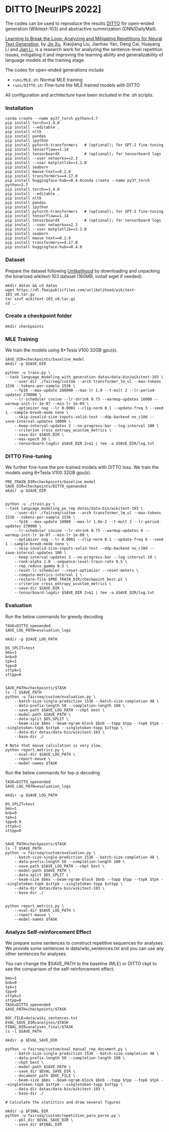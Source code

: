 # DITTO [NeurIPS 2022]

The codes can be used to reproduce the results [DITTO](https://arxiv.org/abs/2206.02369) for open-ended generation (Wikitext-103) and abstractive summrization (DNN/DailyMail).

[Learning to Break the Loop: Analyzing and Mitigating Repetitions for Neural Text Generation](https://arxiv.org/abs/2206.02369), by [Jin Xu](https://jxu-thu.github.io/), Xiaojiang Liu, Jianhao Yan, Deng Cai, Huayang Li and [Jian Li](https://people.iiis.tsinghua.edu.cn/~jianli/), is a research work for analyzing the sentence-level repetition issues, mitigating it and improving the learning ability and generalizability of language models at the training stage.

The codes for open-ended generations include
* `runs/MLE.sh`: Normal MLE training
* `runs/DITTO.sh`: Fine-tune the MLE trained models with DITTO

All configuration and architecture have been included in the .sh scripts.

### Installation

```
conda create --name py37_torch python=3.7
pip install torch==1.4.0
pip install --editable .
pip install nltk
pip install pandas
pip install ipython
pip install pytorch-transformers   # (optional); for GPT-2 fine-tuning
pip install tensorflow==1.14
pip install tensorboardX           # (optional); for tensorboard logs
pip install --user networkx==2.3
pip install --user matplotlib==3.1.0
pip install seaborn
pip install mauve-text==0.2.0
pip install transformers==4.17.0
pip install huggingface-hub==0.4.0conda create --name py37_torch python=3.7
pip install torch==1.4.0
pip install --editable .
pip install nltk
pip install pandas
pip install ipython
pip install pytorch-transformers   # (optional); for GPT-2 fine-tuning
pip install tensorflow==1.14
pip install tensorboardX           # (optional); for tensorboard logs
pip install --user networkx==2.3
pip install --user matplotlib==3.1.0
pip install seaborn
pip install mauve-text==0.2.0
pip install transformers==4.17.0
pip install huggingface-hub==0.4.0
```

### Dataset
Prepare the dataset following [Unlikelihood](https://github.com/facebookresearch/unlikelihood_training) by downloading and unpacking the binarized wikitext-103 dataset (160MB, install wget if needed):
```
mkdir datas && cd datas
wget https://dl.fbaipublicfiles.com/unlikelihood/wikitext-103_v0.tar.gz
tar xzvf wikitext-103_v0.tar.gz
cd ..
```

### Create a checkpoint folder
```
mkdir checkpoints
```

### MLE Training
We train the models using 8*Tesla V100 32GB gpu(s).
```
SAVE_DIR=checkpoints/baseline_model
mkdir -p $SAVE_DIR

python -u train.py \
--task language_modeling_with_generation datas/data-bin/wikitext-103 \
    --user-dir ./fairseq/custom --arch transformer_lm_ul --max-tokens 1536 --tokens-per-sample 1536 \
    --fp16 --max-update 286000 --max-lr 1.0 --t-mult 2 --lr-period-updates 270000 \
    --lr-scheduler cosine --lr-shrink 0.75 --warmup-updates 16000 --warmup-init-lr 1e-07 --min-lr 1e-09 \
    --optimizer nag --lr 0.0001 --clip-norm 0.1 --update-freq 3 --seed 1 --sample-break-mode none \
    --skip-invalid-size-inputs-valid-test --ddp-backend no_c10d --save-interval-updates 10000 \
    --keep-interval-updates 2 --no-progress-bar --log-interval 100 \
    --criterion cross_entropy_wcustom_metrics \
    --save-dir $SAVE_DIR \
    --max-epoch 30 \
    --tensorboard-logdir $SAVE_DIR 2>&1 | tee -a $SAVE_DIR/log.txt
 ```

### DITTO Fine-tuning
We further fine-tune the pre-trained models with DITTO loss. We train the models using 8*Tesla V100 32GB gpu(s).
```
PRE_TRAIN_DIR=checkpoints/baseline_model
SAVE_DIR=checkpoints/DITTO_openended
mkdir -p $SAVE_DIR


python -u ./train.py \
--task language_modeling_pe_rep datas/data-bin/wikitext-103 \
    --user-dir ./fairseq/custom --arch transformer_lm_ul --max-tokens 1536 --tokens-per-sample 1536 \
    --fp16 --max-update 10000 --max-lr 1.0e-2 --t-mult 2 --lr-period-updates 270000 \
    --lr-scheduler cosine --lr-shrink 0.75 --warmup-updates 0 --warmup-init-lr 1e-07 --min-lr 1e-09 \
    --optimizer nag --lr 0.0001 --clip-norm 0.1 --update-freq 6 --seed 1 --sample-break-mode none \
    --skip-invalid-size-inputs-valid-test --ddp-backend no_c10d --save-interval-updates 100 \
    --keep-interval-updates 2 --no-progress-bar --log-interval 10 \
    --rank-alpha 1.0 --sequence-level-train-rate 0.5 \
    --rep_reduce_gamma 0.5 \
    --reset-lr-scheduler --reset-optimizer --reset-meters \
    --compute-metrics-interval 1 \
    --restore-file $PRE_TRAIN_DIR/checkpoint_best.pt \
    --criterion cross_entropy_wcustom_metrics \
    --save-dir $SAVE_DIR \
    --tensorboard-logdir $SAVE_DIR 2>&1 | tee -a $SAVE_DIR/log.txt
```

### Evaluation
Run the below commands for greedy decoding
```
TASK=DITTO_openended
SAVE_LOG_PATH=evaluation_logs

mkdir -p $SAVE_LOG_PATH

DS_SPLIT=test
bms=1
bnb=0
tpk=1
tpp=0
sttpk=1
sttpp=0


SAVE_PATH=checkpoints/$TASK
ls -l $SAVE_PATH
python -u fairseq/custom/evaluation.py \
    --batch-size-single-prediction 1536 --batch-size-completion 48 \
    --data-prefix-length 50 --completion-length 100 \
    --save-path $SAVE_LOG_PATH --ckpt best \
    --model-path $SAVE_PATH \
    --data-split $DS_SPLIT \
    --beam-size $bms --beam-ngram-block $bnb --topp $tpp --topk $tpk --singletoken-topk $sttpk --singletoken-topp $sttpp \
    --data-dir datas/data-bin/wikitext-103 \
    --base-dir ./

# Note that mauve calculation is very slow.
python report_metrics.py \
    --eval-dir $SAVE_LOG_PATH \
    --report-mauve \
    --model-names $TASK
```

Run the below commands for top-p decoding
```
TASK=DITTO_openended
SAVE_LOG_PATH=evaluation_logs

mkdir -p $SAVE_LOG_PATH

DS_SPLIT=test
bms=1
bnb=0
tpk=1
tpp=0.9
sttpk=1
sttpp=0


SAVE_PATH=checkpoints/$TASK
ls -l $SAVE_PATH
python -u fairseq/custom/evaluation.py \
    --batch-size-single-prediction 1536 --batch-size-completion 48 \
    --data-prefix-length 50 --completion-length 100 \
    --save-path $SAVE_LOG_PATH --ckpt best \
    --model-path $SAVE_PATH \
    --data-split $DS_SPLIT \
    --beam-size $bms --beam-ngram-block $bnb --topp $tpp --topk $tpk --singletoken-topk $sttpk --singletoken-topp $sttpp \
    --data-dir datas/data-bin/wikitext-103 \
    --base-dir ./


python report_metrics.py \
    --eval-dir $SAVE_LOG_PATH \
    --report-mauve \
    --model-names $TASK
```

### Analyze Self-reinforcement Effect
We prepare some sentences to construct repetitive sequences for analyses. We provide some sentences in data/wiki_sentences.txt and you can use any other sentences for analyses.

You can change the $SAVE_PATH to the baseline (MLE) or DITTO ckpt to see the comparison of the self-reinforcement effect.
```
bms=1
bnb=0
tpk=1
tpp=0
sttpk=1
sttpp=0
TASK=DITTO_openended
SAVE_PATH=checkpoints/$TASK

DOC_FILE=data/wiki_sentences.txt
EVAL_SAVE_DIR=analyses/$TASK
FINAL_DIR=analyses_final/$TASK
ls -l $SAVE_PATH

mkdir -p $EVAL_SAVE_DIR

python -u fairseq/custom/eval_manual_rep_document.py \
    --batch-size-single-prediction 1536 --batch-size-completion 48 \
    --data-prefix-length 50 --completion-length 100 \
    --ckpt best \
    --model-path $SAVE_PATH \
    --save_dir $EVAL_SAVE_DIR \
    --document_path $DOC_FILE \
    --beam-size $bms --beam-ngram-block $bnb --topp $tpp --topk $tpk --singletoken-topk $sttpk --singletoken-topp $sttpp \
    --data-dir datas/data-bin/wikitext-103 \
    --base-dir ./

# Calculate the statictics and draw several figures

mkdir -p $FINAL_DIR
python -u fairseq/custom/repetition_para_parse.py \
    --pkl_dir $EVAL_SAVE_DIR \
    --save_dir $FINAL_DIR 

```

